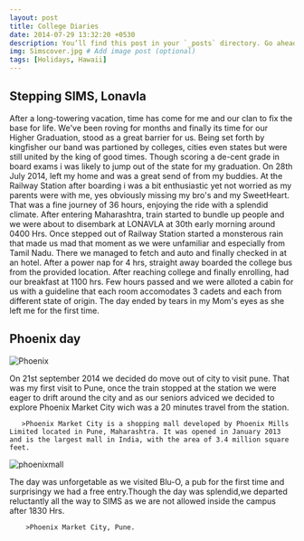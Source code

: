 ```yaml
---
layout: post
title: College Diaries
date: 2014-07-29 13:32:20 +0530
description: You’ll find this post in your `_posts` directory. Go ahead and edit it and re-build the site to see your changes. # Add post description (optional)
img: Simscover.jpg # Add image post (optional)
tags: [Holidays, Hawaii]
---
```

## Stepping SIMS, Lonavla
After a long-towering vacation, time has come for me and our clan to fix the base for life. We've been roving for months and finally its time for our Higher Graduation, stood as a great barrier for us. Being set forth by kingfisher our band was partioned by colleges, cities even states but were still united by the king of good times. Though scoring a de-cent grade in board exams i was likely to jump out of the state for my graduation. On 28th July 2014, left my home and was a great send of from my buddies. At the Railway Station after boarding i was a bit enthusiastic yet not worried as my parents were with me, yes obviously missing my bro's and my SweetHeart. That was a fine journey of 36 hours, enjoying the ride with a splendid climate. After entering Maharashtra, train started to bundle up people and we were about to disembark at LONAVLA at 30th early morning around 0400 Hrs. Once stepped out of Railway Station started a monsterous rain that made us mad that moment as we were unfamiliar and especially from Tamil Nadu. There we managed to fetch and auto and finally checked in at an hotel. After a power nap for 4 hrs, straight away boarded the college bus from the provided location. After reaching college and finally enrolling, had our breakfast at 1100 hrs. Few hours passed and we were alloted a cabin for us with a guideline that each room accomodates 3 cadets and each from different state of origin. The day ended by tears in my Mom's eyes as she left me for the first time.


## Phoenix day

![Phoenix]({{site.baseurl}}/assets/img/phoenix.jpg)  
     
     
     
  On 21st september 2014 we decided do move out of city to visit pune. That was my first visit to Pune, once the train stopped at the station we were eager to drift around the city and as our seniors adviced we decided to explore Phoenix Market City wich was a 20 minutes travel from the station.

       >Phoenix Market City is a shopping mall developed by Phoenix Mills Limited located in Pune, Maharashtra. It was opened in January 2013 and is the largest mall in India, with the area of 3.4 million square feet.


![phoenixmall]({{site.baseurl}}/assets/img/phoenixin.jpg)

     
     
   
   The day was unforgetable as we visited Blu-O, a pub for the first time and surprisingy we had a free entry.Though the day was splendid,we departed reluctantly all the way to SIMS as we are not allowed inside the campus after 1830 Hrs.
     
        >Phoenix Market City, Pune.


